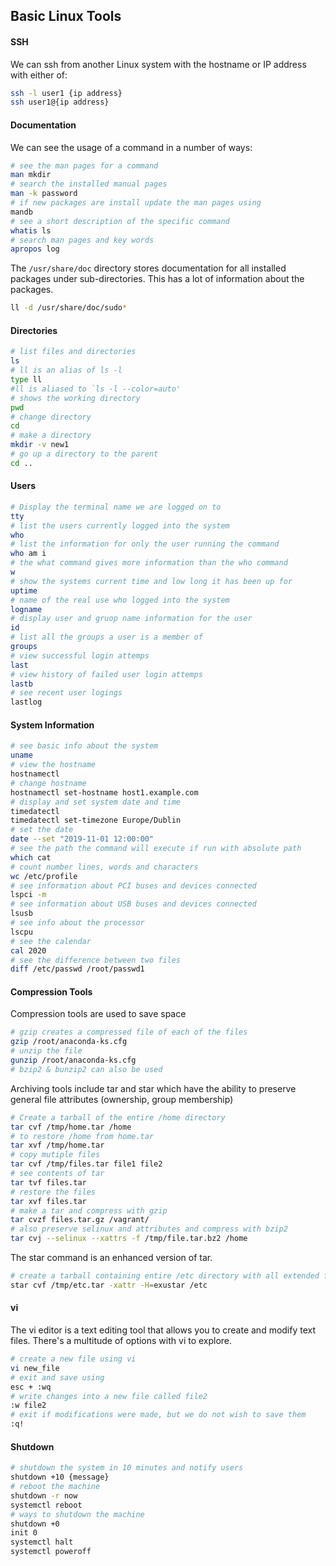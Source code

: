 ## Basic Linux Tools

#### SSH

We can ssh from another Linux system with the hostname or IP address with either of:

```bash
ssh -l user1 {ip address}
ssh user1@{ip address}
```

#### Documentation

We can see the usage of a command in a number of ways:

```bash
# see the man pages for a command 
man mkdir
# search the installed manual pages 
man -k password
# if new packages are install update the man pages using
mandb
# see a short description of the specific command
whatis ls
# search man pages and key words
apropos log
```

The `/usr/share/doc` directory stores documentation for all installed packages under sub-directories. This has a lot of information about the packages.

```bash
ll -d /usr/share/doc/sudo*
```

#### Directories

```bash
# list files and directories
ls
# ll is an alias of ls -l
type ll
#ll is aliased to `ls -l --color=auto'
# shows the working directory
pwd
# change directory
cd 
# make a directory
mkdir -v new1
# go up a directory to the parent
cd ..
```

#### Users

```bash
# Display the terminal name we are logged on to
tty
# list the users currently logged into the system
who
# list the information for only the user running the command
who am i
# the what command gives more information than the who command
w
# show the systems current time and low long it has been up for
uptime
# name of the real use who logged into the system
logname
# display user and gruop name information for the user
id
# list all the groups a user is a member of 
groups
# view successful login attemps
last
# view history of failed user login attemps
lastb
# see recent user logings
lastlog
```

#### System Information

```bash
# see basic info about the system
uname
# view the hostname 
hostnamectl
# change hostname
hostnamectl set-hostname host1.example.com 
# display and set system date and time
timedatectl
timedatectl set-timezone Europe/Dublin
# set the date
date --set "2019-11-01 12:00:00"
# see the path the command will execute if run with absolute path
which cat
# count number lines, words and characters
wc /etc/profile
# see information about PCI buses and devices connected
lspci -m 
# see information about USB buses and devices connected
lsusb
# see info about the processor
lscpu
# see the calendar
cal 2020
# see the difference between two files
diff /etc/passwd /root/passwd1
```

#### Compression Tools

Compression tools are used to save space

```bash
# gzip creates a compressed file of each of the files
gzip /root/anaconda-ks.cfg
# unzip the file
gunzip /root/anaconda-ks.cfg 
# bzip2 & bunzip2 can also be used
```

Archiving tools include tar and star which have the ability to preserve general file attributes (ownership, group membership)

```bash
# Create a tarball of the entire /home directory
tar cvf /tmp/home.tar /home
# to restore /home from home.tar
tar xvf /tmp/home.tar
# copy mutiple files
tar cvf /tmp/files.tar file1 file2
# see contents of tar
tar tvf files.tar
# restore the files
tar xvf files.tar
# make a tar and compress with gzip
tar cvzf files.tar.gz /vagrant/
# also preserve selinux and attributes and compress with bzip2
tar cvj --selinux --xattrs -f /tmp/file.tar.bz2 /home
```

The star command is an enhanced version of tar. 

```bash
# create a tarball containing entire /etc directory with all extended file attributes and SELinux file context
star cvf /tmp/etc.tar -xattr -H=exustar /etc
```

#### vi

The vi editor is a text editing tool that allows you to create and modify text files. There's a multitude of options with vi to explore.

```bash
# create a new file using vi
vi new_file
# exit and save using 
esc + :wq
# write changes into a new file called file2
:w file2
# exit if modifications were made, but we do not wish to save them
:q!
```

#### Shutdown

```bash
# shutdown the system in 10 minutes and notify users
shutdown +10 {message}
# reboot the machine 
shutdown -r now
systemctl reboot
# ways to shutdown the machine
shutdown +0
init 0
systemctl halt
systemctl poweroff
```
